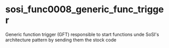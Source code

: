 # sosi_func0008_generic_func_trigger
Generic function trigger (GFT) responsible to start functions unde SoSI's architecture pattern by sending them the stock code

